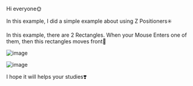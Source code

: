 Hi everyone🌞

In this example, I did a simple example about using Z Positioners✳️

In this example, there are 2 Rectangles. When your Mouse Enters one of them, then this rectangles moves front🚚

![image](https://github.com/fatmazayrek/Qt_Quick_and_QML_for_Beginners/assets/91613858/1c823442-6a13-4e9e-bb77-fbe62b0c0411)

![image](https://github.com/fatmazayrek/Qt_Quick_and_QML_for_Beginners/assets/91613858/eb77acd8-b6f6-4204-acfc-bf1a5e91d285)

I hope it will helps your studies❣️
